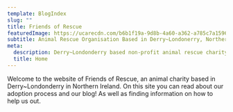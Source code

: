 ```yaml
---
template: BlogIndex
slug: ""
title: Friends of Rescue
featuredImage: https://ucarecdn.com/b6b1f19a-9d8b-4a60-a362-a785c7a15963/-/crop/960x523/0,0/-/preview/
subtitle: Animal Rescue Organisation Based in Derry~Londonerry, Northern Ireland
meta:
  description: Derry~Londonderry based non-profit animal rescue charity
  title: Home
---
```

Welcome to the website of Friends of Rescue, an animal charity based in Derry~Londonderry in Northern Ireland. On this site you can read about our adoption process and our blog! As well as finding information on how to help us out.